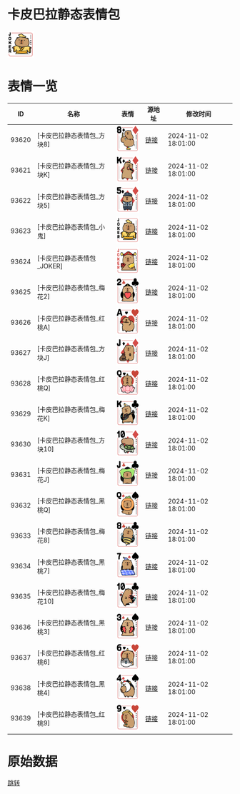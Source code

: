 # 卡皮巴拉静态表情包

<img src="./cover.png" height="60" alt="cover" />

# 表情一览

|ID|名称|表情|源地址|修改时间|
|----|----|----|----|----|
|93620|[卡皮巴拉静态表情包_方块8]|<img src="./pic/093620_%5B卡皮巴拉静态表情包_方块8%5D.png" height="60" alt="方块8"/>|[链接](https://i0.hdslb.com/bfs/garb/cc86d4770c284d62cb868774b40f122aa6519798.png)|2024-11-02 18:01:00|
|93621|[卡皮巴拉静态表情包_方块K]|<img src="./pic/093621_%5B卡皮巴拉静态表情包_方块K%5D.png" height="60" alt="方块K"/>|[链接](https://i0.hdslb.com/bfs/garb/406af66ac7767e2bbe66bced2f048c8e1111fd78.png)|2024-11-02 18:01:00|
|93622|[卡皮巴拉静态表情包_方块5]|<img src="./pic/093622_%5B卡皮巴拉静态表情包_方块5%5D.png" height="60" alt="方块5"/>|[链接](https://i0.hdslb.com/bfs/garb/9355379b84648c67bfa107cb70b0b6e74efffafb.png)|2024-11-02 18:01:00|
|93623|[卡皮巴拉静态表情包_小鬼]|<img src="./pic/093623_%5B卡皮巴拉静态表情包_小鬼%5D.png" height="60" alt="小鬼"/>|[链接](https://i0.hdslb.com/bfs/garb/b6873873dc8f0abe079f8360122beda4e9ccaa18.png)|2024-11-02 18:01:00|
|93624|[卡皮巴拉静态表情包_JOKER]|<img src="./pic/093624_%5B卡皮巴拉静态表情包_JOKER%5D.png" height="60" alt="JOKER"/>|[链接](https://i0.hdslb.com/bfs/garb/25260e69d0e931c1ae4d63df1b31a4b28a2a40ea.png)|2024-11-02 18:01:00|
|93625|[卡皮巴拉静态表情包_梅花2]|<img src="./pic/093625_%5B卡皮巴拉静态表情包_梅花2%5D.png" height="60" alt="梅花2"/>|[链接](https://i0.hdslb.com/bfs/garb/0350122fc794d15ce22e22d274313978b8341254.png)|2024-11-02 18:01:00|
|93626|[卡皮巴拉静态表情包_红桃A]|<img src="./pic/093626_%5B卡皮巴拉静态表情包_红桃A%5D.png" height="60" alt="红桃A"/>|[链接](https://i0.hdslb.com/bfs/garb/479cb01f13c0f4cfcfcf01a8adab340db87aad72.png)|2024-11-02 18:01:00|
|93627|[卡皮巴拉静态表情包_方块J]|<img src="./pic/093627_%5B卡皮巴拉静态表情包_方块J%5D.png" height="60" alt="方块J"/>|[链接](https://i0.hdslb.com/bfs/garb/575503deaeaf8671d4f526dfe1a77c3bb759ca08.png)|2024-11-02 18:01:00|
|93628|[卡皮巴拉静态表情包_红桃Q]|<img src="./pic/093628_%5B卡皮巴拉静态表情包_红桃Q%5D.png" height="60" alt="红桃Q"/>|[链接](https://i0.hdslb.com/bfs/garb/379d8afefdbeb4b21693df6f51d8bc959e7ca909.png)|2024-11-02 18:01:00|
|93629|[卡皮巴拉静态表情包_梅花K]|<img src="./pic/093629_%5B卡皮巴拉静态表情包_梅花K%5D.png" height="60" alt="梅花K"/>|[链接](https://i0.hdslb.com/bfs/garb/17aecb2eb840c84455b5bc7da4f001b8395620ad.png)|2024-11-02 18:01:00|
|93630|[卡皮巴拉静态表情包_方块10]|<img src="./pic/093630_%5B卡皮巴拉静态表情包_方块10%5D.png" height="60" alt="方块10"/>|[链接](https://i0.hdslb.com/bfs/garb/39fb026cce1b2eacf945caf7e5d4afa6f11680d4.png)|2024-11-02 18:01:00|
|93631|[卡皮巴拉静态表情包_梅花J]|<img src="./pic/093631_%5B卡皮巴拉静态表情包_梅花J%5D.png" height="60" alt="梅花J"/>|[链接](https://i0.hdslb.com/bfs/garb/def165d7c4baad54fb2d4017da3c111cd521c188.png)|2024-11-02 18:01:00|
|93632|[卡皮巴拉静态表情包_黑桃Q]|<img src="./pic/093632_%5B卡皮巴拉静态表情包_黑桃Q%5D.png" height="60" alt="黑桃Q"/>|[链接](https://i0.hdslb.com/bfs/garb/eacc03f2f085b96fd0cb29c6dc6c5eacba01ce3a.png)|2024-11-02 18:01:00|
|93633|[卡皮巴拉静态表情包_梅花8]|<img src="./pic/093633_%5B卡皮巴拉静态表情包_梅花8%5D.png" height="60" alt="梅花8"/>|[链接](https://i0.hdslb.com/bfs/garb/23211699530a16ab14edc6800cf962c61844c1f1.png)|2024-11-02 18:01:00|
|93634|[卡皮巴拉静态表情包_黑桃7]|<img src="./pic/093634_%5B卡皮巴拉静态表情包_黑桃7%5D.png" height="60" alt="黑桃7"/>|[链接](https://i0.hdslb.com/bfs/garb/922ec0b838ae4d7060347fa9c785319df2ae3f7e.png)|2024-11-02 18:01:00|
|93635|[卡皮巴拉静态表情包_梅花10]|<img src="./pic/093635_%5B卡皮巴拉静态表情包_梅花10%5D.png" height="60" alt="梅花10"/>|[链接](https://i0.hdslb.com/bfs/garb/7eb3db0ff1a1a267042a19346201da082ecf4b9a.png)|2024-11-02 18:01:00|
|93636|[卡皮巴拉静态表情包_黑桃3]|<img src="./pic/093636_%5B卡皮巴拉静态表情包_黑桃3%5D.png" height="60" alt="黑桃3"/>|[链接](https://i0.hdslb.com/bfs/garb/8d5c678a0c3aeedcc1513ba978420cf315a20a58.png)|2024-11-02 18:01:00|
|93637|[卡皮巴拉静态表情包_红桃6]|<img src="./pic/093637_%5B卡皮巴拉静态表情包_红桃6%5D.png" height="60" alt="红桃6"/>|[链接](https://i0.hdslb.com/bfs/garb/145098e90f2e449c7b997876fa333f0076da63c1.png)|2024-11-02 18:01:00|
|93638|[卡皮巴拉静态表情包_黑桃4]|<img src="./pic/093638_%5B卡皮巴拉静态表情包_黑桃4%5D.png" height="60" alt="黑桃4"/>|[链接](https://i0.hdslb.com/bfs/garb/d096bbbfb49257d02cffaa8cb4b1a541d9bfd41d.png)|2024-11-02 18:01:00|
|93639|[卡皮巴拉静态表情包_红桃9]|<img src="./pic/093639_%5B卡皮巴拉静态表情包_红桃9%5D.png" height="60" alt="红桃9"/>|[链接](https://i0.hdslb.com/bfs/garb/52e1b7c8c4dbf288102da1691c486d769a89bfb0.png)|2024-11-02 18:01:00|

# 原始数据

[跳转](./raw.json)

